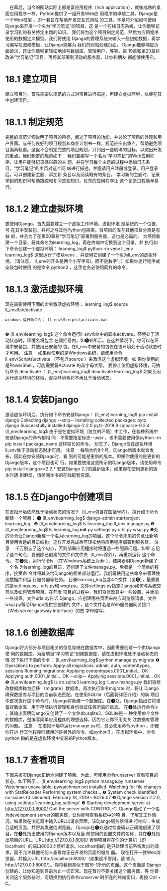　在幕后，当今的网站实际上都是富应用程序（rich
application），就像成熟的桌面应用程序一样。Python提供了一组开发Web应
用程序的卓越工具。Django是一个Web框架 ，即一套旨在帮助开发交互式网站
的工具。本章将介绍如何使用Django来开发一个名为“学习笔记”的项目，这
是一个在线日志系统，让你能够记录学习到的有关特定主题的知识。
我们将为这个项目制定规范，然后为应用程序使用的数据定义模型。我们将使用
Django的管理系统来输入一些初始数据，再学习编写视图和模板，让Django能够为
我们的网站创建页面。
Django能够响应页面请求，还让你能够更轻松地读写数据库、管理用户，等等。第
19章和第20章将改进“学习笔记”项目，再将其部署到活动的服务器，让你和朋友
都能够使用它。


# 18.1 建立项目
建立项目时，首先需要以规范的方式对项目进行描述，再建立虚拟环境，以便在其
中创建项目。
# 18.1.1 制定规范
完整的规范详细说明了项目的目标，阐述了项目的功能，并讨论了项目的外观和用
户界面。与任何良好的项目规划和商业计划书一样，规范应突出重点，帮助避免项
目偏离轨道。这里不会制定完整的项目规划，只列出一些明确的目标，以突出开发
的重点。我们制定的规范如下：
我们要编写一个名为“学习笔记”的Web应用程序，让用户能够记录感兴趣的主
题，并在学习每个主题的过程中添加日志条目。“学习笔记”的主页对这个网
站进行描述，并邀请用户注册或登录。用户登录后，可以创建新主题、添加新
条目以及阅读既有的条目。
学习新的主题时，记录学到的知识可帮助跟踪和复习这些知识。优秀的应用程序让
这个记录过程简单易行。
# 18.1.2 建立虚拟环境
要使用Django，首先需要建立一个虚拟工作环境。虚拟环境 是系统的一个位置，可
在其中安装包，并将之与其他Python包隔离。将项目的库与其他项目分离是有益
的，并且为了在第20章将“学习笔记”部署到服务器，这也是必需的。
为项目新建一个目录，将其命名为learning_log，再在终端中切换到这个目录，并
执行如下命令创建一个虚拟环境：
learning_log$ python -m venv ll_env
learning_log$
这里运行了模块venv ，并使用它创建了一个名为ll_env的虚拟环境。（请注意，
ll_env的开头是两个小写字母l，而不是数字1。）如果你运行程序或安装包时使用
的是命令 python3 ，这里也务必使用同样的命令。
# 18.1.3 激活虚拟环境
现在需要使用下面的命令激活虚拟环境：
 learning_log$ source ll_env/bin/activate
 
 

 ```
windows 运行命令为： ll_env\Scripts\activate.bat


```
❶ (ll_env)learning_log$
这个命令运行ll_env/bin中的脚本activate。环境处于活动状态时，环境名将包含
在圆括号内，如❶处所示。在这种情况下，你可以在环境中安装包，并使用已安装的
包。在ll_env中安装的包仅在该环境处于活动状态时才可用。
注意 　如果你使用的是Windows系统，请使用命令
ll_env\Scripts\activate （不包含source ）来激活这个虚拟环境。如
果你使用的是PowerShell，可能需要将Activate 的首字母大写。
要停止使用虚拟环境，可执行命令 deactivate ：
(ll_env)learning_log$ deactivate
learning_log$
如果关闭运行虚拟环境的终端，虚拟环境也将不再处于活动状态。
# 18.1.4 安装Django
激活虚拟环境后，执行如下命令安装Django：
 (ll_env)learning_log$ pip install django
Collecting django
--snip--
Installing collected packages: pytz, django
Successfully installed django-2.2.0 pytz-2018.9 sqlparse-0.2.4
(ll_env)learning_log$
由于是在虚拟环境（独立的环境）中工作，在各种系统中安装Django的命令都相
同：不需要指定标志--user ，也不需要使用像python -m pip install
package_name 这样较长的命令。
别忘了，Django仅在虚拟环境ll_env处于活动状态时才可用。
注意 　每隔大约8个月，Django新版本就会发布，因此在你安装Django时，看
到的可能是更新的版本。即便你使用的是更新的Django版本，这个项目也可
行。如果要使用这里所示的Django版本，请使用命令pip install
django==2.2.* 安装Django 2.2的最新版本。如果你在使用更新的版本时遇
到麻烦，请参阅本书的在线配套资源。
# 18.1.5 在Django中创建项目
在虚拟环境依然处于活动状态的情况下（ll_env包含在圆括号内），执行如下命令
新建一个项目：
❶ (ll_env)learning_log$ django-admin startproject learning_log .
❷ (ll_env)learning_log$ ls
 learning_log ll_env manage.py
❸ (ll_env)learning_log$ ls learning_log
 __init__.py settings.py urls.py wsgi.py
❶处的命令让Django新建一个名为learning_log的项目。这个命令末尾的句点让新项
目使用合适的目录结构，这样开发完成后可轻松地将应用程序部署到服务器。
注意 　千万别忘了这个句点，否则部署应用程序时将遭遇一些配置问题。如果
忘记了这个句点，要删除已创建的文件和文件夹（ll_env除外），再重新运行
这个命令。
在❷处，运行命令ls （在Windows系统上为dir ），结果表明Django新建了一个名
为learning_log的目录，还创建了文件manage.py。后者是一个简单的程序，接受命
令并将其交给Django的相关部分运行。我们将使用这些命令来管理使用数据库和运
行服务器等任务。
目录learning_log包含4个文件（见❸），最重要的是settings.py、urls.py和
wsgi.py。文件settings.py指定Django如何与系统交互以及如何管理项目。在开发
项目的过程中，我们将修改其中一些设置，并添加一些设置。文件urls.py告诉
Django，应创建哪些页面来响应浏览器请求。文件wsgi.py帮助Django提供它创建的
文件，这个文件名是Web服务器网关接口 （Web server gateway interface）的首
字母缩写。
# 18.1.6 创建数据库
Django将大部分与项目相关的信息存储在数据库中，因此需要创建一个供Django使
用的数据库。为给项目“学习笔记”创建数据库，请在虚拟环境处于活动状态的情
况下执行下面的命令：
 (ll_env)learning_log$ python manage.py migrate
❶ Operations to perform:
 Apply all migrations: admin, auth, contenttypes, sessions
 Running migrations:
 Applying contenttypes.0001_initial... OK
 Applying auth.0001_initial... OK
 --snip--
 Applying sessions.0001_initial... OK
❷ (ll_env)learning_log$ ls
 db.sqlite3 learning_log ll_env manage.py
我们将修改数据库称为迁移 （migrate）数据库。首次执行命令migrate 时，将让
Django确保数据库与项目的当前状态匹配。在使用SQLite（后面将详细介绍）的新
项目中首次执行这个命令时，Django将新建一个数据库。在❶处，Django指出它将准
备好数据库，用于存储执行管理和身份验证任务所需的信息。
在❷处运行命令ls ，其输出表明Django又创建了一个文件db.sqlite3。SQLite是一
种使用单个文件的数据库，是编写简单应用程序的理想选择，因为它让你不用太关
注数据库管理的问题。
注意 　在虚拟环境中运行manage.py时，务必使用命令python ，即便你在运
行其他程序时使用的是另外的命令，如python3 。在虚拟环境中，命令
python 指的是在虚拟环境中安装的Python版本。
# 18.1.7 查看项目
下面来核实Django正确地创建了项目。为此，可使用命令runserver 查看项目的
状态，如下所示：
 (ll_env)learning_log$ python manage.py runserver
 Watchman unavailable: pywatchman not installed.
 Watching for file changes with StatReloader
 Performing system checks...
❶ System check identified no issues (0 silenced).
 February 18, 2019 - 16:26:07
❷ Django version 2.2.0, using settings 'learning_log.settings'
❸ Starting development server at http://127.0.0.1:8000/
 Quit the server with CONTROL-C.
Django启动了一个名为development server的服务器，让你能够查看系统中的项
目，了解其工作情况。如果你在浏览器中输入URL以请求页面，该Django服务器将进
行响应：生成合适的页面，并将其发送给浏览器。
Django在❶处通过检查确认正确地创建了项目，在❷处指出使用的Django版本以及当
前使用的设置文件的名称，并在❸处指出项目的URL。URL http://127.0.0.1:8000/
表明项目将在你的计算机（即localhost）的端口8000上侦听请求。localhost指的
是只处理当前系统发出的请求，而不允许其他任何人查看你正在开发的页面的服务
器。
现在打开一款Web浏览器，并输入URL http://localhost:8000/（如果这不管用，请
输入http://127.0.0.1:8000/）。你将看到类似于图18-1所示的页面。这个页面是
Django创建的，让你知道到目前为止一切正常。现在暂时不要关闭这个服务器，等
你要关闭这个服务器时，可切换到执行命令runserver 时所在的终端窗口，再按
Ctrl + C。